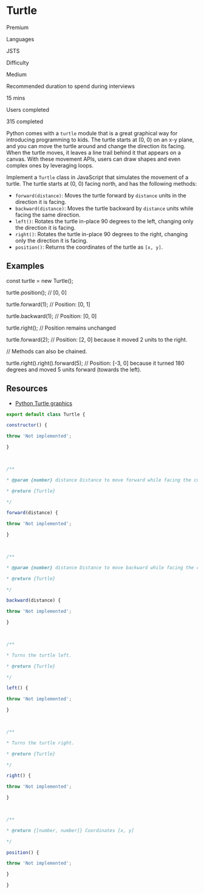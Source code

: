 # Turtle

Premium

Languages

JSTS

Difficulty

Medium

Recommended duration to spend during interviews

15 mins

Users completed

315 completed

Python comes with a `turtle` module that is a great graphical way for introducing programming to kids. The turtle starts at (0, 0) on an x-y plane, and you can move the turtle around and change the direction its facing. When the turtle moves, it leaves a line trail behind it that appears on a canvas. With these movement APIs, users can draw shapes and even complex ones by leveraging loops.

Implement a `Turtle` class in JavaScript that simulates the movement of a turtle. The turtle starts at (0, 0) facing north, and has the following methods:

- `forward(distance)`: Moves the turtle forward by `distance` units in the direction it is facing.
- `backward(distance)`: Moves the turtle backward by `distance` units while facing the same direction.
- `left()`: Rotates the turtle in-place 90 degrees to the left, changing only the direction it is facing.
- `right()`: Rotates the turtle in-place 90 degrees to the right, changing only the direction it is facing.
- `position()`: Returns the coordinates of the turtle as `[x, y]`.

## Examples

const turtle = new Turtle();

turtle.position(); // [0, 0]

turtle.forward(1); // Position: [0, 1]

turtle.backward(1); // Position: [0, 0]

turtle.right(); // Position remains unchanged

turtle.forward(2); // Position: [2, 0] because it moved 2 units to the right.

// Methods can also be chained.

turtle.right().right().forward(5); // Position: [-3, 0] because it turned 180 degrees and moved 5 units forward (towards the left).

## Resources

- [Python Turtle graphics](https://docs.python.org/3/library/turtle.html)

```js
export default class Turtle {

constructor() {

throw 'Not implemented';

}

  

/**

* @param {number} distance Distance to move forward while facing the current direction.

* @return {Turtle}

*/

forward(distance) {

throw 'Not implemented';

}

  

/**

* @param {number} distance Distance to move backward while facing the current direction.

* @return {Turtle}

*/

backward(distance) {

throw 'Not implemented';

}

  

/**

* Turns the turtle left.

* @return {Turtle}

*/

left() {

throw 'Not implemented';

}

  

/**

* Turns the turtle right.

* @return {Turtle}

*/

right() {

throw 'Not implemented';

}

  

/**

* @return {[number, number]} Coordinates [x, y]

*/

position() {

throw 'Not implemented';

}

}
```